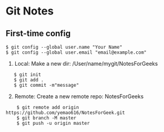 # Git Notes

## First-time config
```
$ git config --global user.name "Your Name"
$ git config --global user.email "email@example.com"
```

1. Local: Make a new dir:  /User/name/mygit/NotesForGeeks
```
   $ git init
   $ git add .
   $ git commit -m"message"
 ```

2. Remote: Create a new remote repo: NotesForGeeks
```
	$ git remote add origin https://github.com/yemao616/NotesForGeek.git
	$ git branch -M master
	$ git push -u origin master
```